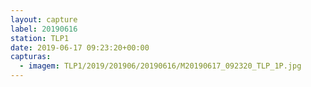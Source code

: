 ```yaml
---
layout: capture
label: 20190616
station: TLP1
date: 2019-06-17 09:23:20+00:00
capturas:
  - imagem: TLP1/2019/201906/20190616/M20190617_092320_TLP_1P.jpg
---
```

